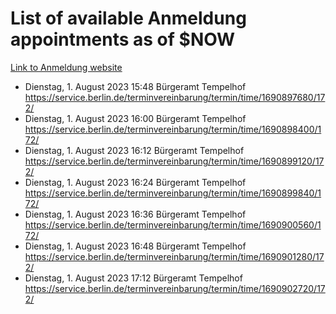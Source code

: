# List of available Anmeldung appointments as of $NOW
[Link to Anmeldung website](https://service.berlin.de/terminvereinbarung/termin/tag.php?termin=1&anliegen[]=120686&dienstleisterlist=122210,122217,327316,122219,327312,122227,327314,122231,327346,122243,327348,122254,122252,329742,122260,329745,122262,329748,122271,327278,122273,327274,122277,327276,330436,122280,327294,122282,327290,122284,327292,122291,327270,122285,327266,122286,327264,122296,327268,150230,329760,122297,327286,122294,327284,122312,329763,122314,329775,122304,327330,122311,327334,122309,327332,317869,122281,327352,122279,329772,122283,122276,327324,122274,327326,122267,329766,122246,327318,122251,327320,122257,327322,122208,327298,122226,327300&herkunft=http%3A%2F%2Fservice.berlin.de%2Fdienstleistung%2F120686%2F)
- Dienstag, 1. August 2023 15:48 Bürgeramt Tempelhof https://service.berlin.de/terminvereinbarung/termin/time/1690897680/172/
- Dienstag, 1. August 2023 16:00 Bürgeramt Tempelhof https://service.berlin.de/terminvereinbarung/termin/time/1690898400/172/
- Dienstag, 1. August 2023 16:12 Bürgeramt Tempelhof https://service.berlin.de/terminvereinbarung/termin/time/1690899120/172/
- Dienstag, 1. August 2023 16:24 Bürgeramt Tempelhof https://service.berlin.de/terminvereinbarung/termin/time/1690899840/172/
- Dienstag, 1. August 2023 16:36 Bürgeramt Tempelhof https://service.berlin.de/terminvereinbarung/termin/time/1690900560/172/
- Dienstag, 1. August 2023 16:48 Bürgeramt Tempelhof https://service.berlin.de/terminvereinbarung/termin/time/1690901280/172/
- Dienstag, 1. August 2023 17:12 Bürgeramt Tempelhof https://service.berlin.de/terminvereinbarung/termin/time/1690902720/172/
